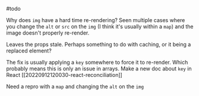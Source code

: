 #todo 

Why does `img` have a hard time re-rendering?
Seen multiple cases where you change the `alt` or `src` on the `img` (I think it's usually within a `map`) and the image doesn't properly re-render.

Leaves the props stale. Perhaps something to do with caching, or it being a replaced element?

The fix is usually applying a `key` somewhere to force it to re-render. Which probably means this is only an issue in arrays.
Make a new doc about `key` in React [[20220912120030-react-reconciliation]]

Need a repro with a `map` and changing the `alt` on the `img`